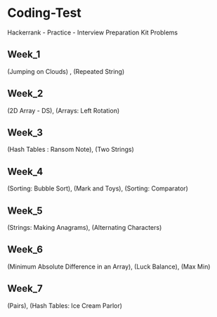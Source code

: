 # Coding-Test

Hackerrank - Practice - Interview Preparation Kit Problems

## Week_1
<a> (Jumping on Clouds) , (Repeated String) </a>

## Week_2

<a> (2D Array - DS), (Arrays: Left Rotation) </a>

## Week_3

<a> (Hash Tables : Ransom Note), (Two Strings) </a>

## Week_4

<a> (Sorting: Bubble Sort), (Mark and Toys), (Sorting: Comparator) </a>

## Week_5

<a> (Strings: Making Anagrams), (Alternating Characters) </a> 

## Week_6

<a> (Minimum Absolute Difference in an Array), (Luck Balance), (Max Min) </a>

## Week_7

<a> (Pairs), (Hash Tables: Ice Cream Parlor) </a>

